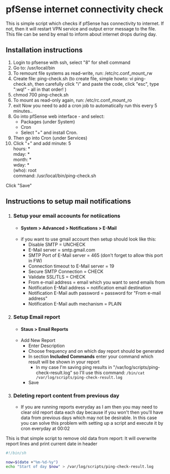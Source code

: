# pfSense internet connectivity check

This is simple script which checks if pfSense has connectivity to internet.
If not, then it will restart VPN service and output error message to the file.
This file can be send by email to inform about internet drops during day.



## Installation instructions

1. Login to pfsense with ssh, select "8" for shell command
2. Go to: /usr/local/bin
3. To remount file systems as read-write, run: /etc/rc.conf_mount_rw
4. Create file: ping-check.sh (to create file, simple howto: vi ping-check.sh, then carefully click "i" and paste the code, click "esc", type ":wq!" - all in that order! )
5. chmod 700 ping-check.sh
6. To mount as read-only again, run: /etc/rc.conf_mount_ro
7. exit
Now you need to add a cron job to automatically run this every 5 minutes..
8. Go into pfSense web interface - and select:
	-   Packages (under System)
	-   Cron
	-   Select "+" and install Cron.
9. Then go into Cron (under Services)
10. Click "+" and add
minute: 5  
hours: *  
mday: *  
month: *  
wday: *  
(who): root  
command: /usr/local/bin/ping-check.sh

Click "Save"


## Instructions to setup mail notifications
1. ### Setup your email accounts for notiications
	- #### System > Advanced > Notifications > E-Mail
	- if you want to use gmail account then setup should look like this:
		- Disable SMTP = UNCHECK
		- E-Mail server = smtp.gmail.com
		- SMTP Port of E-Mail server = 465 (don't forget to allow this port in FW)
		- Connection timeout to E-Mail server = 19
		- Secure SMTP Connection = CHECK
		-  Validate SSL/TLS = CHECK
		-  From e-mail address = email which you want to send emails from
		-  Notification E-Mail address = notification email destination
		-  Notification E-Mail auth password = password for "From e-mail address"
		-  Notification E-Mail auth mechanism = PLAIN
2. ### Setup Email report
	- #### Staus > Email Reports
	- Add New Report
		- Enter Description
		- Choose frequency and on which day report should be generated
		- In section **Included Commands** enter your command which result will be shown in your report
			- In my case I'm saving ping results in "/var/log/scripts/ping-check-result.log" so I'll use this command: `/bin/cat /var/log/scripts/ping-check-result.log`
		- Save
3. ### Deleting report content from previous day
	- If you are running reports everyday as I am then you may need to clear old report data each day because if you won't then you'll have data from previous days which may not be desirable. In this case you can solve this problem with setting up a script and execute it by cron everyday at 00:02

This is that simple script to remove old data from report:
It will overwrite report lines and print current date in header
``` bash
#!/bin/sh

now=$(date +"%m-%d-%y")
echo "Start of day $now" > /var/log/scripts/ping-check-result.log
```
